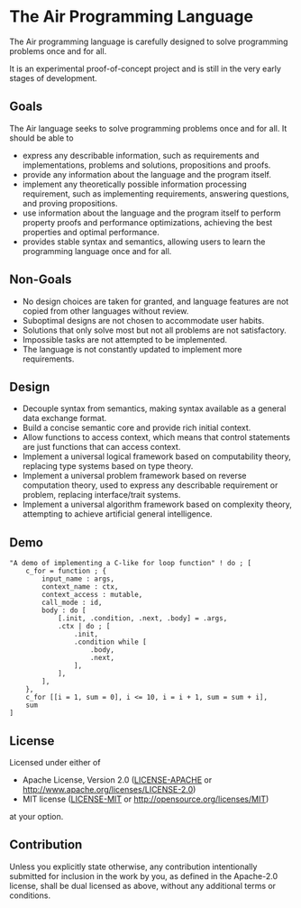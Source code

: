 # The Air Programming Language

The Air programming language is carefully designed to solve programming problems once and for all.

It is an experimental proof-of-concept project and is still in the very early stages of development.

## Goals

The Air language seeks to solve programming problems once and for all. It should be able to

- express any describable information, such as requirements and implementations, problems and solutions, propositions and proofs.
- provide any information about the language and the program itself.
- implement any theoretically possible information processing requirement, such as implementing requirements, answering questions, and proving propositions.
- use information about the language and the program itself to perform property proofs and performance optimizations, achieving the best properties and optimal performance.
- provides stable syntax and semantics, allowing users to learn the programming language once and for all.

## Non-Goals

- No design choices are taken for granted, and language features are not copied from other languages without review.
- Suboptimal designs are not chosen to accommodate user habits.
- Solutions that only solve most but not all problems are not satisfactory.
- Impossible tasks are not attempted to be implemented.
- The language is not constantly updated to implement more requirements.

## Design

- Decouple syntax from semantics, making syntax available as a general data exchange format.
- Build a concise semantic core and provide rich initial context.
- Allow functions to access context, which means that control statements are just functions that can access context.
- Implement a universal logical framework based on computability theory, replacing type systems based on type theory.
- Implement a universal problem framework based on reverse computation theory, used to express any describable requirement or problem, replacing interface/trait systems.
- Implement a universal algorithm framework based on complexity theory, attempting to achieve artificial general intelligence.

## Demo

```air
"A demo of implementing a C-like for loop function" ! do ; [
    c_for = function ; {
        input_name : args,
        context_name : ctx,
        context_access : mutable,
        call_mode : id,
        body : do [
            [.init, .condition, .next, .body] = .args,
            .ctx | do ; [
                .init,
                .condition while [
                    .body,
                    .next,
                ],
            ],
        ],
    },
    c_for [[i = 1, sum = 0], i <= 10, i = i + 1, sum = sum + i],
    sum
]
```

## License

Licensed under either of

* Apache License, Version 2.0
  ([LICENSE-APACHE](LICENSE-APACHE) or <http://www.apache.org/licenses/LICENSE-2.0>)
* MIT license
  ([LICENSE-MIT](LICENSE-MIT) or <http://opensource.org/licenses/MIT>)

at your option.

## Contribution

Unless you explicitly state otherwise, any contribution intentionally submitted
for inclusion in the work by you, as defined in the Apache-2.0 license, shall be
dual licensed as above, without any additional terms or conditions.
